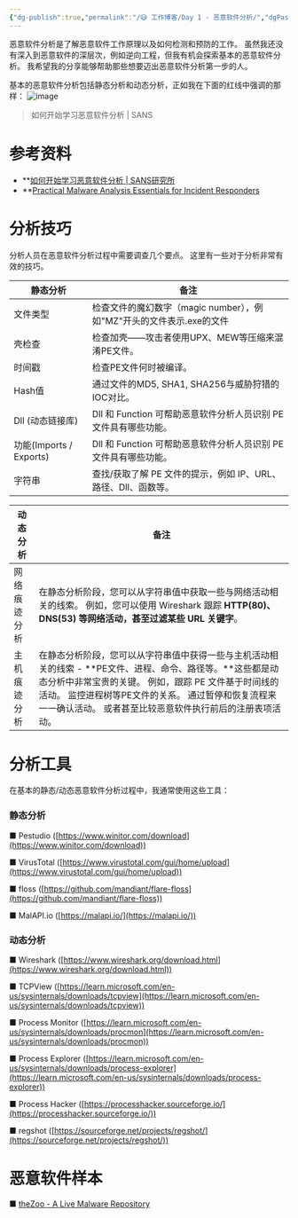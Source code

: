 ```yaml
---
{"dg-publish":true,"permalink":"/😅 工作博客/Day 1 - 恶意软件分析/","dgPassFrontmatter":true,"created":"2023-12-19T16:09:17.370+08:00"}
---
```


恶意软件分析是了解恶意软件工作原理以及如何检测和预防的工作。 虽然我还没有深入到恶意软件的深层次，例如逆向工程，但我有机会探索基本的恶意软件分析。 我希望我的分享能够帮助那些想要迈出恶意软件分析第一步的人。

基本的恶意软件分析包括静态分析和动态分析，正如我在下面的红线中强调的那样： 
![image](https://tsec-weekly.oss-cn-beijing.aliyuncs.com/weekly/202312191609268.png)

> 如何开始学习恶意软件分析 | SANS

# 参考资料

* **[如何开始学习恶意软件分析 | SANS研究所](https://www.sans.org/blog/how-you-can-start-learning-malware-analysis/)
* **[Practical Malware Analysis Essentials for Incident Responders](https://www.youtube.com/watch?v=20xYpxe8mBg&feature=emb_title)

# 分析技巧

分析人员在恶意软件分析过程中需要调查几个要点。 这里有一些对于分析非常有效的技巧。

|静态分析|备注|
|---|---|
|文件类型|检查文件的魔幻数字（magic number），例如"MZ"开头的文件表示.exe的文件|
|壳检查|检查加壳——攻击者使用UPX、MEW等压缩来混淆PE文件。|
|时间戳|检查PE文件何时被编译。|
|Hash值|通过文件的MD5, SHA1, SHA256与威胁狩猎的IOC对比。|
|Dll (动态链接库)|Dll 和 Function 可帮助恶意软件分析人员识别 PE 文件具有哪些功能。|
|功能(Imports / Exports)|Dll 和 Function 可帮助恶意软件分析人员识别 PE 文件具有哪些功能。|
|字符串|查找/获取了解 PE 文件的提示，例如 IP、URL、路径、Dll、函数等。|

|动态分析|备注|
|---|---|
|网络痕迹分析|在静态分析阶段，您可以从字符串值中获取一些与网络活动相关的线索。 例如，您可以使用 Wireshark 跟踪 **HTTP(80)、DNS(53) 等网络活动，甚至过滤某些 URL 关键字**。|
|主机痕迹分析|在静态分析阶段，您可以从字符串值中获得一些与主机活动相关的线索 - **PE文件、进程、命令、路径等。**这些都是动态分析中非常宝贵的关键。 例如，跟踪 PE 文件基于时间线的活动。 监控进程树等PE文件的关系。 通过暂停和恢复流程来一一确认活动。 或者甚至比较恶意软件执行前后的注册表项活动。|

# 分析工具

在基本的静态/动态恶意软件分析过程中，我通常使用这些工具：

### 静态分析

■ Pestudio ([https://www.winitor.com/download](https://www.winitor.com/download))

■ VirusTotal ([https://www.virustotal.com/gui/home/upload](https://www.virustotal.com/gui/home/upload))

■ floss ([https://github.com/mandiant/flare-floss](https://github.com/mandiant/flare-floss))

■ MalAPI.io ([https://malapi.io/](https://malapi.io/))

### 动态分析

■ Wireshark ([https://www.wireshark.org/download.html](https://www.wireshark.org/download.html))

■ TCPView ([https://learn.microsoft.com/en-us/sysinternals/downloads/tcpview](https://learn.microsoft.com/en-us/sysinternals/downloads/tcpview))

■ Process Monitor ([https://learn.microsoft.com/en-us/sysinternals/downloads/procmon](https://learn.microsoft.com/en-us/sysinternals/downloads/procmon))

■ Process Explorer ([https://learn.microsoft.com/en-us/sysinternals/downloads/process-explorer](https://learn.microsoft.com/en-us/sysinternals/downloads/process-explorer))

■ Process Hacker ([https://processhacker.sourceforge.io/](https://processhacker.sourceforge.io/))

■ regshot ([https://sourceforge.net/projects/regshot/](https://sourceforge.net/projects/regshot/))

# 恶意软件样本

■ [theZoo - A Live Malware Repository](https://github.com/ytisf/theZoo)